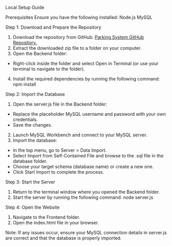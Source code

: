 Local Setup Guide

Prerequisites
Ensure you have the following installed:
Node.js
MySQL

Step 1: Download and Prepare the Repository
1. Download the repository from GitHub:
    [Parking System GitHub Repository.](https://github.com/MichaelMermon/parking_system.git?authuser=0)
2. Extract the downloaded zip file to a folder on your computer.
3. Open the Backend folder:
  - Right-click inside the folder and select Open in Terminal (or use your terminal to navigate to the folder).
4. Install the required dependencies by running the following command:
        npm install

Step 2: Import the Database
1. Open the server.js file in the Backend folder:
  - Replace the placeholder MySQL username and password with your own credentials.
  - Save the changes.
2. Launch MySQL Workbench and connect to your MySQL server.
3. Import the database:
  - In the top menu, go to Server > Data Import.
  - Select Import from Self-Contained File and browse to the .sql file in the database folder.
  - Choose your target schema (database name) or create a new one.
  - Click Start Import to complete the process.

Step 3: Start the Server
1. Return to the terminal window where you opened the Backend folder.
2. Start the server by running the following command:
        node server.js

Step 4: Open the Website
1. Navigate to the Frontend folder.
2. Open the index.html file in your browser.

Note: If any issues occur, ensure your MySQL connection details in server.js are correct and that the database is properly imported.
